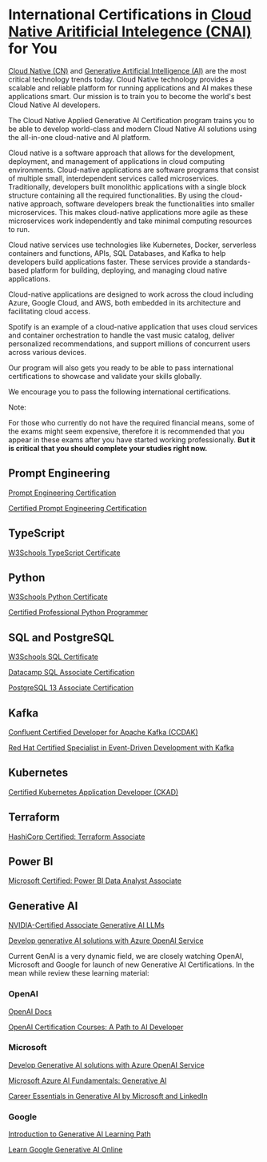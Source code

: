 # International Certifications in [Cloud Native Aritificial Intelegence (CNAI)](https://www.cncf.io/wp-content/uploads/2024/03/cloud_native_ai24_031424a-2.pdf) for You

[Cloud Native (CN)](https://www.cncf.io/wp-content/uploads/2024/03/cloud_native_ai24_031424a-2.pdf) and [Generative Artificial Intelligence (AI)](https://www.techtarget.com/searchenterpriseai/definition/generative-AI) are the most critical technology trends today. Cloud Native technology provides a scalable and reliable platform for running applications and AI makes these applications smart. Our mission is to train you to become the world's best Cloud Native AI developers. 

The Cloud Native Applied Generative AI Certification program trains you to be able to develop world-class and modern Cloud Native AI solutions using the all-in-one cloud-native and AI platform.

Cloud native is a software approach that allows for the development, deployment, and management of applications in cloud computing environments. Cloud-native applications are software programs that consist of multiple small, interdependent services called microservices. Traditionally, developers built monolithic applications with a single block structure containing all the required functionalities. By using the cloud-native approach, software developers break the functionalities into smaller microservices. This makes cloud-native applications more agile as these microservices work independently and take minimal computing resources to run. 

Cloud native services use technologies like Kubernetes, Docker, serverless containers and functions, APIs, SQL Databases, and Kafka to help developers build applications faster. These services provide a standards-based platform for building, deploying, and managing cloud native applications.

Cloud-native applications are designed to work across the cloud including Azure, Google Cloud, and AWS, both embedded in its architecture and facilitating cloud access. 

Spotify is an example of a cloud-native application that uses cloud services and container orchestration to handle the vast music catalog, deliver personalized recommendations, and support millions of concurrent users across various devices.

Our program will also gets you ready to be able to pass international certifications to showcase and validate your skills globally. 

We encourage you to pass the following international certifications.

Note:

For those who currently do not have the required financial means, some of the exams might seem expensive, therefore it is recommended that you appear in these exams after you have started working professionally. **But it is critical that you should complete your studies right now.**

## Prompt Engineering

[Prompt Engineering Certification](https://www.datacamp.com/blog/guide-to-prompt-engineering-certification)

[Certified Prompt Engineering Certification](https://www.gsdcouncil.org/prompt-engineering-certification)

## TypeScript

[W3Schools TypeScript Certificate](https://www.w3schools.com/typescript/typescript_exam.php)

## Python

[W3Schools Python Certificate](https://www.w3schools.com/python/python_exam.asp)

[Certified Professional Python Programmer](https://pythoninstitute.org/pcpp1)

## SQL and PostgreSQL

[W3Schools SQL Certificate](https://www.w3schools.com/sql/sql_exam.asp)

[Datacamp SQL Associate Certification](https://www.datacamp.com/certification/sql-associate)

[PostgreSQL 13 Associate Certification](https://www.enterprisedb.com/course/postgresql-13-associate-certification)

## Kafka

[Confluent Certified Developer for Apache Kafka
(CCDAK)](https://www.confluent.io/certification/) 

[Red Hat Certified Specialist in Event-Driven Development with Kafka](https://www.redhat.com/en/services/certification/red-hat-certified-specialist-event-driven-development-kafka)

## Kubernetes

[Certified Kubernetes Application Developer (CKAD)](https://www.cncf.io/training/certification/ckad/)

## Terraform

[HashiCorp Certified: Terraform Associate](https://www.hashicorp.com/certification/terraform-associate)

## Power BI

[Microsoft Certified: Power BI Data Analyst Associate](https://learn.microsoft.com/en-us/credentials/certifications/power-bi-data-analyst-associate/?practice-assessment-type=certification)

## Generative AI

[NVIDIA-Certified Associate Generative AI LLMs](https://www.nvidia.com/en-us/learn/certification/generative-ai-llm-associate/)

[Develop generative AI solutions with Azure OpenAI Service](https://learn.microsoft.com/en-us/credentials/applied-skills/develop-generative-ai-solutions-with-azure-openai-service/)

Current GenAI is a very dynamic field, we are closely watching OpenAI, Microsoft and Google for launch of new Generative AI Certifications. In the mean while review these learning material:

### OpenAI

[OpenAI Docs](https://platform.openai.com/docs/introduction)

[OpenAI Certification Courses: A Path to AI Developer](https://community.openai.com/t/openai-certification-courses-a-path-to-ai-developer/193649)

### Microsoft

[Develop Generative AI solutions with Azure OpenAI Service](https://learn.microsoft.com/en-us/training/paths/develop-ai-solutions-azure-openai/)

[Microsoft Azure AI Fundamentals: Generative AI](https://learn.microsoft.com/en-us/training/paths/introduction-generative-ai/)

[Career Essentials in Generative AI by Microsoft and LinkedIn](https://www.linkedin.com/learning/paths/career-essentials-in-generative-ai-by-microsoft-and-linkedin)

### Google

[Introduction to Generative AI Learning Path](https://www.cloudskillsboost.google/paths/118)

[Learn Google Generative AI Online](https://www.coursera.org/courses?query=generative%20ai&partners=Google%20Cloud)



